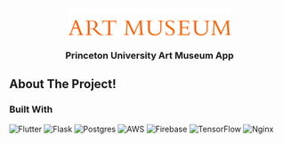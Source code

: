 <a name="readme-top"></a>


<br />
<div align="center">
  <a href="https://github.com/javierlinero/artmuseum/">
    <img src="images/logo.png" alt="Logo">
  </a>
  <h3 align="center">Princeton University Art Museum App</h3>

</div>

## About The Project!

### Built With
![Flutter](https://img.shields.io/badge/Flutter-%2302569B.svg?style=for-the-badge&logo=Flutter&logoColor=white)
![Flask](https://img.shields.io/badge/flask-%23000.svg?style=for-the-badge&logo=flask&logoColor=white)
![Postgres](https://img.shields.io/badge/postgres-%23316192.svg?style=for-the-badge&logo=postgresql&logoColor=white)
![AWS](https://img.shields.io/badge/AWS-%23FF9900.svg?style=for-the-badge&logo=amazon-aws&logoColor=white)
![Firebase](https://img.shields.io/badge/Firebase-039BE5?style=for-the-badge&logo=Firebase&logoColor=white)
![TensorFlow](https://img.shields.io/badge/TensorFlow-%23FF6F00.svg?style=for-the-badge&logo=TensorFlow&logoColor=white)
![Nginx](https://img.shields.io/badge/nginx-%23009639.svg?style=for-the-badge&logo=nginx&logoColor=white)
